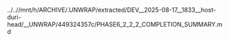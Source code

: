 ../..//mnt/h/ARCHIVE/.UNWRAP/extracted/DEV__2025-08-17__1833__host-duri-head/__UNWRAP/449324357c/PHASE6_2_2_2_COMPLETION_SUMMARY.md